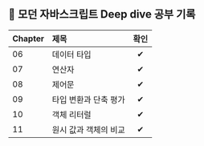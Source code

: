 ## 🧩 모던 자바스크립트 Deep dive 공부 기록

| Chapter | 제목 | 확인 |
|:------|:------|:------:|
| 06 | 데이터 타입| ✔ |
| 07 | 연산자 | ✔ |
| 08 | 제어문 | ✔ |
| 09 | 타입 변환과 단축 평가 | ✔ |
| 10 | 객체 리터럴 | ✔ |
| 11 | 원시 값과 객체의 비교 | ✔ |
